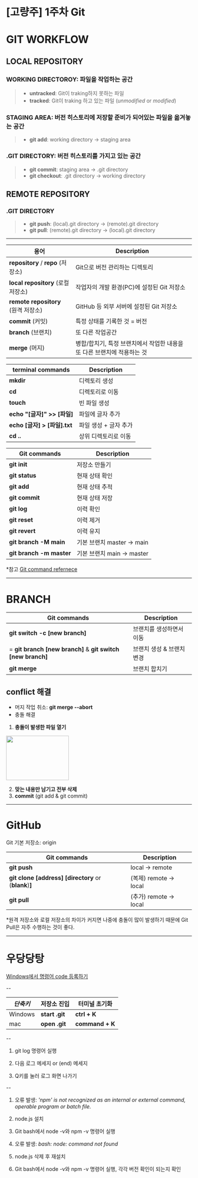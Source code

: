 # [고량주] 1주차 Git

**GIT WORKFLOW**
=

**LOCAL REPOSITORY**
-

### **WORKING DIRECTOROY**: 파일을 작업하는 공간
> * **untracked**: Git이 traking하지 못하는 파일
> * **tracked**: Git이 traking 하고 있는 파일 (*unmodified* or *modified*)

### **STAGING AREA**: 버전 히스토리에 저장할 준비가 되어있는 파일을 옮겨놓는 공간
> * **git add**: working directory -> staging area

### **.GIT DIRECTORY**: 버전 히스토리를 가지고 있는 공간
> * **git commit**: staging area -> .git directory
> * **git checkout**: .git directory -> working directory

**REMOTE REPOSITORY**
-

### **.GIT DIRECTORY**
> * **git push**: (local).git directory -> (remote).git directory
> * **git pull**: (remote).git directory -> (local).git directory

---

|용어|Description|
|--|--|
|**repository** / **repo** (저장소)|Git으로 버전 관리하는 디렉토리|
|**local repository** (로컬 저장소)|작업자의 개발 환경(PC)에 설정된 Git 저장소|
|**remote repository** (원격 저장소)|GitHub 등 외부 서버에 설정된 Git 저장소|
|**commit** (커밋)|특정 상태를 기록한 것 = 버전|
|**branch** (브랜치)|또 다른 작업공간|
|**merge** (머지)|병합/합치기, 특정 브랜치에서 작업한 내용을 또 다른 브랜치에 적용하는 것|

|terminal commands|Description|
|--|--|
|**mkdir**|디렉토리 생성|
|**cd**|디렉토리로 이동|
|**touch**|빈 파일 생성|
|**echo "[글자]" >> [파일]**|파일에 글자 추가|
|**echo [글자] > [파일].txt**|파일 생성 + 글자 추가|
|**cd ..**|상위 디렉토리로 이동|

|Git commands|Description|
|--|--|
|**git init**|저장소 만들기|
|**git status**|현재 상태 확인|
|**git add**|현재 상태 추적|
|**git commit**|현재 상태 저장|
|**git log**|이력 확인|
|**git reset**|이력 제거|
|**git revert**|이력 유지|
|**git branch -M main**|기본 브랜치 master -> main|
|**git branch -m master**|기본 브랜치 main -> master|

*참고 [Git command refernece](https://git-scm.com/docs)

---

**BRANCH**
=

|Git commands|Description|
|--|--|
|**git switch -c [new branch]**|브랜치를 생성하면서 이동|
|= **git branch [new branch]** & **git switch [new branch]**|브랜치 생성 & 브랜치 변경|
|**git merge**|브랜치 합치기|


**conflict 해결**
-
* 머지 작업 취소: **git merge --abort**
* 충돌 해결

1. **충돌이 발생한 파일 열기**

<img src="https://ifh.cc/g/HozZgR.png" width="170" height="120"></img>

2. **맞는 내용만 남기고 전부 삭제**
3. **commit** (git add & git commit)

---

**GitHub**
=
Git 기본 저장소: origin

|Git commands|Description|
|--|--|
|**git push**|local -> remote|
|**git clone [address] [directory** or (**blank**)**]**|(복제) remote -> local|
|**git pull**|(추가) remote -> local|

*원격 저장소와 로컬 저장소의 차이가 커지면 나중에 충돌이 많이 발생하기 때문에 Git Pull은 자주 수행하는 것이 좋다.

---

**우당당탕**
=

[Windows에서 명령어 code 등록하기](https://www.lainyzine.com/ko/article/how-to-execute-visual-studio-code-from-terminal/#%EC%9C%88%EB%8F%84%EC%9A%B0%EC%97%90%EC%84%9C-visual-studio-code%EC%9D%98-path%EB%A5%BC-%EC%84%A4%EC%A0%95%ED%95%98%EB%8A%94-%EB%B0%A9%EB%B2%95)

--

|*단축키*|저장소 진입|터미널 초기화|
|--|--|--|
|Windows|**start .git**|**ctrl + K**|
|mac|**open .git**|**command + K**|

--

1. git log 명령어 실행

2. 다음 로그 메세지 or (end) 메세지

3. Q키를 눌러 로그 화면 나가기

--

1. 오류 발생: *'npm' is not recognized as an internal or external command, operable program or batch file.*

2.  node.js 설치

3. Git bash에서 node -v와 npm -v 명령어 실행

4. 오류 발생: *bash: node: command not found*

5. node.js 삭제 후 재설치

6. Git bash에서 node -v와 npm -v 명령어 실행, 각각 버전 확인이 되는지 확인